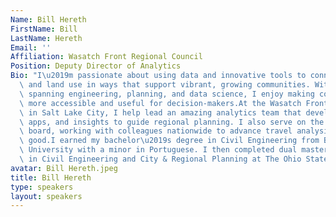 ```yaml
---
Name: Bill Hereth
FirstName: Bill
LastName: Hereth
Email: ''
Affiliation: Wasatch Front Regional Council
Position: Deputy Director of Analytics
Bio: "I\u2019m passionate about using data and innovative tools to connect transportation\
  \ and land use in ways that support vibrant, growing communities. With experience\
  \ spanning engineering, planning, and data science, I enjoy making complex analysis\
  \ more accessible and useful for decision-makers.At the Wasatch Front Regional Council\
  \ in Salt Lake City, I help lead an amazing analytics team that develops models,\
  \ apps, and insights to guide regional planning. I also serve on the Zephyr Foundation\
  \ board, working with colleagues nationwide to advance travel analysis for the public\
  \ good.I earned my bachelor\u2019s degree in Civil Engineering from Brigham Young\
  \ University with a minor in Portuguese. I then completed dual master\u2019s degrees\
  \ in Civil Engineering and City & Regional Planning at The Ohio State University."
avatar: Bill Hereth.jpeg
title: Bill Hereth
type: speakers
layout: speakers
---
```

